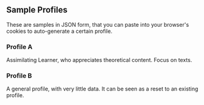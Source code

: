 ## Sample Profiles
These are samples in JSON form, that you can paste into your browser's cookies
to auto-generate a certain profile.

### Profile A
Assimilating Learner, who appreciates theoretical content. Focus on texts.

### Profile B
A general profile, with very little data. It can be seen as a reset to an existing 
profile.
